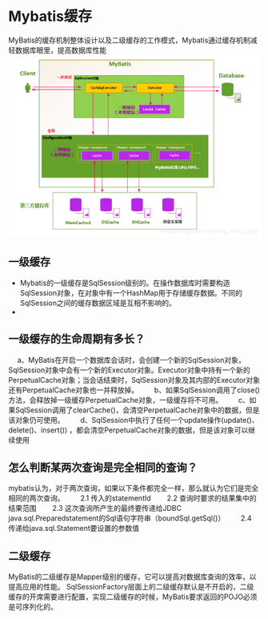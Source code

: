 # Mybatis缓存
   MyBatis的缓存机制整体设计以及二级缓存的工作模式，Mybatis通过缓存机制减轻数据库眼里，提高数据库性能
![mybatis_cache](../image/mybatis_cache.png)

## 一级缓存
   * Mybatis的一级缓存是SqlSession级别的。在操作数据库时需要构造SqlSession对象，在对象中有一个HashMap用于存储缓存数据。不同的SqlSession之间的缓存数据区域是互相不影响的。
   * 


## 一级缓存的生命周期有多长？
　  a、MyBatis在开启一个数据库会话时，会创建一个新的SqlSession对象，SqlSession对象中会有一个新的Executor对象。Executor对象中持有一个新的PerpetualCache对象；当会话结束时，SqlSession对象及其内部的Executor对象还有PerpetualCache对象也一并释放掉。
　　b、如果SqlSession调用了close()方法，会释放掉一级缓存PerpetualCache对象，一级缓存将不可用。
　　c、如果SqlSession调用了clearCache()，会清空PerpetualCache对象中的数据，但是该对象仍可使用。
　　d、SqlSession中执行了任何一个update操作(update()、delete()、insert()) ，都会清空PerpetualCache对象的数据，但是该对象可以继续使用

## 怎么判断某两次查询是完全相同的查询？
   mybatis认为，对于两次查询，如果以下条件都完全一样，那么就认为它们是完全相同的两次查询。
　　2.1 传入的statementId
　　2.2 查询时要求的结果集中的结果范围
　　2.3 这次查询所产生的最终要传递给JDBC java.sql.Preparedstatement的Sql语句字符串（boundSql.getSql()）
　　2.4 传递给java.sql.Statement要设置的参数值

## 二级缓存
   MyBatis的二级缓存是Mapper级别的缓存，它可以提高对数据库查询的效率，以提高应用的性能。
   SqlSessionFactory层面上的二级缓存默认是不开启的，二级缓存的开席需要进行配置，实现二级缓存的时候，MyBatis要求返回的POJO必须是可序列化的。
   